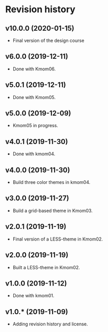 Revision history
======================

v10.0.0 (2020-01-15)
----------------------

* Final version of the design course


v6.0.0 (2019-12-11)
----------------------

* Done with Kmom06.

v5.0.1 (2019-12-11)
----------------------

* Done with Kmom05.


v5.0.0 (2019-12-09)
----------------------

* Kmom05 in progress.


v4.0.1 (2019-11-30)
----------------------

* Done with kmom04.


v4.0.0 (2019-11-30)
----------------------

* Build three color themes in kmom04.


v3.0.0 (2019-11-27)
----------------------

* Build a grid-based theme in Kmom03.


v2.0.1 (2019-11-19)
----------------------

* Final version of a LESS-theme in Kmom02.


v2.0.0 (2019-11-19)
----------------------

* Built a LESS-theme in Kmom02.



v1.0.0 (2019-11-12)
----------------------

* Done with kmom01.



v1.0.* (2019-11-09)
----------------------

* Adding revision history and license.
